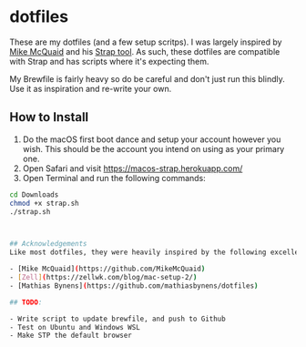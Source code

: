 # dotfiles

These are my dotfiles (and a few setup scritps). I was largely inspired by [Mike McQuaid](https://github.com/MikeMcQuaid) and his [Strap tool](https://github.com/MikeMcQuaid/strap). As such, these dotfiles are compatible with Strap and has scripts where it's expecting them.

My Brewfile is fairly heavy so do be careful and don't just run this blindly. Use it as inspiration and re-write your own.

## How to Install
1. Do the macOS first boot dance and setup your account however you wish. This should be the account you intend on using as your primary one. 
2. Open Safari and visit https://macos-strap.herokuapp.com/
3. Open Terminal and run the following commands:
  ```bash
  cd Downloads
  chmod +x strap.sh
  ./strap.sh



## Acknowledgements
Like most dotfiles, they were heavily inspired by the following excellent people!

- [Mike McQuaid](https://github.com/MikeMcQuaid)
- [Zell](https://zellwk.com/blog/mac-setup-2/)
- [Mathias Bynens](https://github.com/mathiasbynens/dotfiles)

## TODO:

- Write script to update brewfile, and push to Github
- Test on Ubuntu and Windows WSL
- Make STP the default browser
